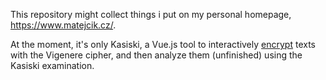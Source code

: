 This repository might collect things i put on my personal homepage, <https://www.matejcik.cz/>.

At the moment, it's only Kasiski, a Vue.js tool to interactively [encrypt](https://www.matejcik.cz/kasiski/vigenere.html)
texts with the Vigenere cipher, and then analyze them (unfinished) using the Kasiski examination.
